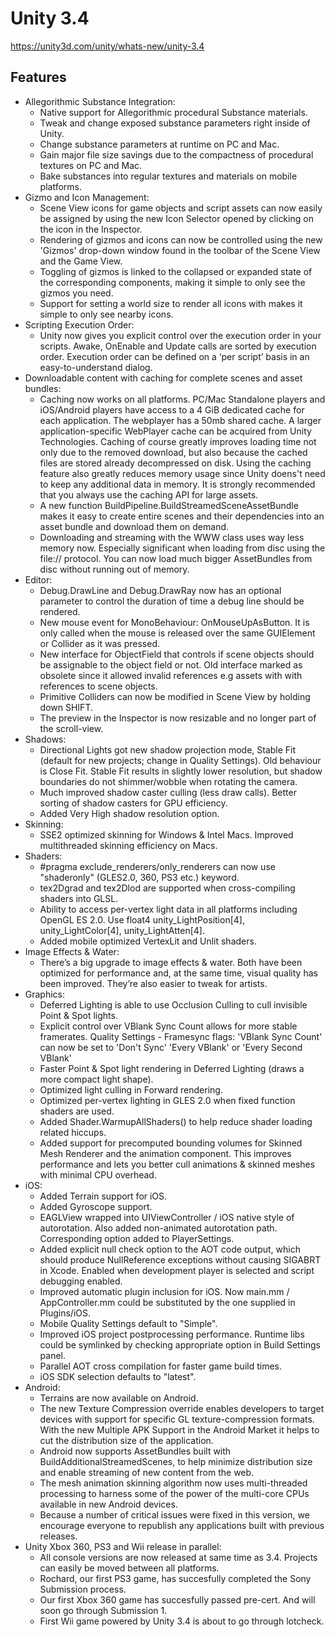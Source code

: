 # Unity 3.4
https://unity3d.com/unity/whats-new/unity-3.4

## Features

<ul>
<li>Allegorithmic Substance Integration: 
<ul>
<li>Native support for Allegorithmic procedural Substance materials.</li>
<li>Tweak and change exposed substance parameters right inside of Unity.</li>
<li>Change substance parameters at runtime on PC and Mac.</li>
<li>Gain major file size savings due to the compactness of procedural textures on PC and Mac.</li>
<li>Bake substances into regular textures and materials on mobile platforms.</li>
</ul></li>
<li>Gizmo and Icon Management: 
<ul>
<li>Scene View icons for game objects and script assets can now easily be assigned by using the new Icon Selector opened by clicking on the icon in the Inspector.</li>
<li>Rendering of gizmos and icons can now be controlled using the new 'Gizmos' drop-down window found in the toolbar of the Scene View and the Game View.</li>
<li>Toggling of gizmos is linked to the collapsed or expanded state of the corresponding components, making it simple to only see the gizmos you need.</li>
<li>Support for setting a world size to render all icons with makes it simple to only see nearby icons.</li>
</ul></li>
<li>Scripting Execution Order: 
<ul>
<li>Unity now gives you explicit control over the execution order in your scripts. Awake, OnEnable and Update calls are sorted by execution order. Execution order can be defined on a ‘per script’ basis in an easy-to-understand dialog.</li>
</ul></li>
<li>Downloadable content with caching for complete scenes and asset bundles: 
<ul>
<li>Caching now works on all platforms. PC/Mac Standalone players and iOS/Android players have access to a 4 GiB dedicated cache for each application. The webplayer has a 50mb shared cache. A larger application-specific WebPlayer cache can be acquired from Unity Technologies. Caching of course greatly improves loading time not only due to the removed download, but also because the cached files are stored already decompressed on disk. Using the caching feature also greatly reduces memory usage since Unity doens't need to keep any additional data in memory. It is strongly recommended that you always use the caching API for large assets.</li>
<li>A new function BuildPipeline.BuildStreamedSceneAssetBundle makes it easy to create entire scenes and their dependencies into an asset bundle and download them on demand.</li>
<li>Downloading and streaming with the WWW class uses way less memory now. Especially significant when loading from disc using the file:// protocol. You can now load much bigger AssetBundles from disc without running out of memory.</li>
</ul></li>
<li>Editor: 
<ul>
<li>Debug.DrawLine and Debug.DrawRay now has an optional parameter to control the duration of time a debug line should be rendered.</li>
<li>New mouse event for MonoBehaviour: OnMouseUpAsButton. It is only called when the mouse is released over the same GUIElement or Collider as it was pressed.</li>
<li>New interface for ObjectField that controls if scene objects should be assignable to the object field or not. Old interface marked as obsolete since it allowed invalid references e.g assets with with references to scene objects.</li>
<li>Primitive Colliders can now be modified in Scene View by holding down SHIFT.</li>
<li>The preview in the Inspector is now resizable and no longer part of the scroll-view.</li>
</ul></li>
<li>Shadows: 
<ul>
<li>Directional Lights got new shadow projection mode, Stable Fit (default for new projects; change in Quality Settings). Old behaviour is Close Fit. Stable Fit results in slightly lower resolution, but shadow boundaries do not shimmer/wobble when rotating the camera.</li>
<li>Much improved shadow caster culling (less draw calls). Better sorting of shadow casters for GPU efficiency.</li>
<li>Added Very High shadow resolution option.</li>
</ul></li>
<li>Skinning: 
<ul>
<li>SSE2 optimized skinning for Windows &amp; Intel Macs. Improved multithreaded skinning efficiency on Macs.</li>
</ul></li>
<li>Shaders: 
<ul>
<li>#pragma exclude_renderers/only_renderers can now use "shaderonly" (GLES2.0, 360, PS3 etc.) keyword.</li>
<li>tex2Dgrad and tex2Dlod are supported when cross-compiling shaders into GLSL.</li>
<li>Ability to access per-vertex light data in all platforms including OpenGL ES 2.0. Use float4 unity_LightPosition[4], unity_LightColor[4], unity_LightAtten[4].</li>
<li>Added mobile optimized VertexLit and Unlit shaders.</li>
</ul></li>
<li>Image Effects &amp; Water: 
<ul>
<li>There’s a big upgrade to image effects &amp; water. Both have been optimized for performance and, at the same time, visual quality has been improved. They’re also easier to tweak for artists.</li>
</ul></li>
<li>Graphics: 
<ul>
<li>Deferred Lighting is able to use Occlusion Culling to cull invisible Point &amp; Spot lights.</li>
<li>Explicit control over VBlank Sync Count allows for more stable framerates. Quality Settings - Framesync flags: 'VBlank Sync Count' can now be set to 'Don't Sync' 'Every VBlank' or 'Every Second VBlank'</li>
<li>Faster Point &amp; Spot light rendering in Deferred Lighting (draws a more compact light shape).</li>
<li>Optimized light culling in Forward rendering.</li>
<li>Optimized per-vertex lighting in GLES 2.0 when fixed function shaders are used.</li>
<li>Added Shader.WarmupAllShaders() to help reduce shader loading related hiccups.</li>
<li>Added support for precomputed bounding volumes for Skinned Mesh Renderer and the animation component. This improves performance and lets you better cull animations &amp; skinned meshes with minimal CPU overhead.</li>
</ul></li>
<li>iOS: 
<ul>
<li>Added Terrain support for iOS.</li>
<li>Added Gyroscope support.</li>
<li>EAGLView wrapped into UIViewController / iOS native style of autorotation. Also added non-animated autorotation path. Corresponding option added to PlayerSettings.</li>
<li>Added explicit null check option to the AOT code output, which should produce NullReference exceptions without causing SIGABRT in Xcode. Enabled when development player is selected and script debugging enabled.</li>
<li>Improved automatic plugin inclusion for iOS. Now main.mm / AppController.mm could be substituted by the one supplied in Plugins/iOS.</li>
<li>Mobile Quality Settings default to "Simple".</li>
<li>Improved iOS project postprocessing performance. Runtime libs could be symlinked by checking appropriate option in Build Settings panel.</li>
<li>Parallel AOT cross compilation for faster game build times.</li>
<li>iOS SDK selection defaults to "latest".</li>
</ul></li>
<li>Android: 
<ul>
<li>Terrains are now available on Android.</li>
<li>The new Texture Compression override enables developers to target devices with support for specific GL texture-compression formats. With the new Multiple APK Support in the Android Market it helps to cut the distribution size of the application.</li>
<li>Android now supports AssetBundles built with BuildAdditionalStreamedScenes, to help minimize distribution size and enable streaming of new content from the web.</li>
<li>The mesh animation skinning algorithm now uses multi-threaded processing to harness some of the power of the multi-core CPUs available in new Android devices.</li>
<li>Because a number of critical issues were fixed in this version, we encourage everyone to republish any applications built with previous releases.</li>
</ul></li>
<li>Unity Xbox 360, PS3 and Wii release in parallel: 
<ul>
<li>All console versions are now released at same time as 3.4. Projects can easily be moved between all platforms.</li>
<li>Rochard, our first PS3 game, has succesfully completed the Sony Submission process.</li>
<li>Our first Xbox 360 game has succesfully passed pre-cert. And will soon go through Submission 1.</li>
<li>First Wii game powered by Unity 3.4 is about to go through lotcheck.</li>
</ul></li>
</ul>
